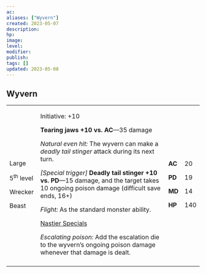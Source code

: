 ```yaml
---
ac: 
aliases: ["Wyvern"]
created: 2023-05-07
description: 
hp: 
image: 
level: 
modifier: 
publish: 
tags: []
updated: 2023-05-08
---
```


## Wyvern

<table>
<colgroup>
<col style="width: 16%" />
<col style="width: 71%" />
<col style="width: 5%" />
<col style="width: 6%" />
</colgroup>
<tbody>
<tr class="odd">
<td><p>Large</p>
<p>5<sup>th</sup> level</p>
<p>Wrecker</p>
<p>Beast</p></td>
<td><p>Initiative: +10</p>
<p><strong>Tearing jaws +10 vs. AC</strong>—35 damage</p>
<p><em>Natural even hit:</em> The wyvern can make a <em>deadly tail
stinger</em> attack during its next turn.</p>
<p><em>[Special trigger]</em> <strong>Deadly tail stinger +10 vs.
PD</strong>—15 damage, and the target takes 10 ongoing poison damage
(difficult save ends, 16+)</p>
<p><em>Flight:</em> As the standard monster ability.</p>
<p><u>Nastier Specials</u></p>
<p><em>Escalating poison:</em> Add the escalation die to the wyvern’s
ongoing poison damage whenever that damage is dealt.</p></td>
<td><p><strong>AC</strong></p>
<p><strong>PD</strong></p>
<p><strong>MD</strong></p>
<p><strong>HP</strong></p></td>
<td><p>20</p>
<p>19</p>
<p>14</p>
<p>140</p></td>
</tr>
<tr class="even">
<td></td>
<td></td>
<td></td>
<td></td>
</tr>
</tbody>
</table>
